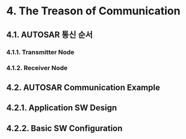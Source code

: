 # 4. The Treason of Communication

## 4.1. AUTOSAR 통신 순서

### 4.1.1. Transmitter Node

### 4.1.2. Receiver Node

## 4.2. AUTOSAR Communication Example

## 4.2.1. Application SW Design

## 4.2.2. Basic SW Configuration 
